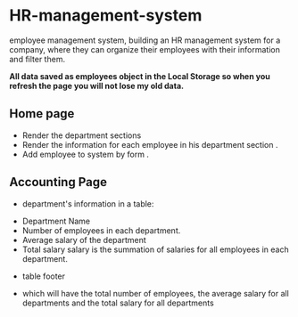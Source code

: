 # HR-management-system

employee management system, 
building an HR management system for a company, where they can organize their employees with their information and filter them.


 **All data saved as employees object in the Local Storage so when you refresh the page you will not lose my old data.**
 
 ## Home page
- Render the department sections 
- Render the information for each employee in his department section  .
- Add employee to system by form . 

## Accounting Page


 * department's information in a table:

- Department Name
- Number of employees in each department.
- Average salary of the department
- Total salary  salary is the summation of salaries for all employees in each department.  

 * table footer
  - which will have the total number of employees, the average salary for all departments and the total salary for all departments
  

